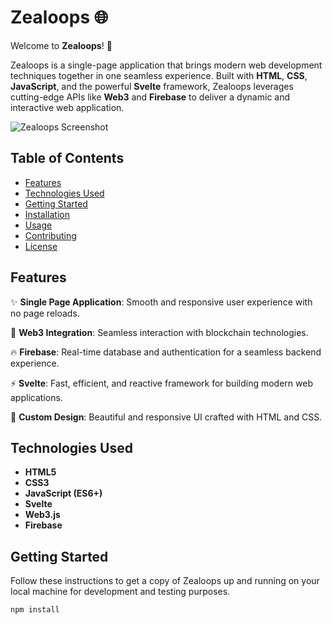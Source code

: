 # Zealoops 🌐

Welcome to **Zealoops**! 🚀

Zealoops is a single-page application that brings modern web development techniques together in one seamless experience. Built with **HTML**, **CSS**, **JavaScript**, and the powerful **Svelte** framework, Zealoops leverages cutting-edge APIs like **Web3** and **Firebase** to deliver a dynamic and interactive web application.

![Zealoops Screenshot](./assets/screenshot.png)

## Table of Contents

- [Features](#features)
- [Technologies Used](#technologies-used)
- [Getting Started](#getting-started)
- [Installation](#installation)
- [Usage](#usage)
- [Contributing](#contributing)
- [License](#license)

## Features

✨ **Single Page Application**: Smooth and responsive user experience with no page reloads.

🔗 **Web3 Integration**: Seamless interaction with blockchain technologies.

🔥 **Firebase**: Real-time database and authentication for a seamless backend experience.

⚡ **Svelte**: Fast, efficient, and reactive framework for building modern web applications.

🎨 **Custom Design**: Beautiful and responsive UI crafted with HTML and CSS.

## Technologies Used

- **HTML5**
- **CSS3**
- **JavaScript (ES6+)**
- **Svelte**
- **Web3.js**
- **Firebase**

## Getting Started

Follow these instructions to get a copy of Zealoops up and running on your local machine for development and testing purposes.

```bash
npm install
```
